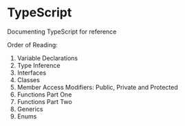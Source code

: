 TypeScript
====

Documenting TypeScript for reference

Order of Reading:
1. Variable Declarations
2. Type Inference
3. Interfaces
4. Classes
5. Member Access Modifiers: Public, Private and Protected
6. Functions Part One
7. Functions Part Two
8. Generics
9. Enums